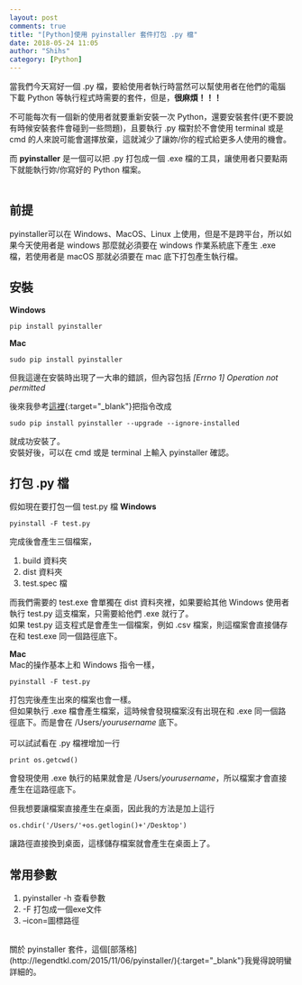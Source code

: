 ```yaml
---
layout: post
comments: true
title: "[Python]使用 pyinstaller 套件打包 .py 檔"
date: 2018-05-24 11:05
author: "Shihs"
category: [Python]
---
```


當我們今天寫好一個 .py 檔，要給使用者執行時當然可以幫使用者在他們的電腦下載 Python 等執行程式時需要的套件，但是，**很麻煩！！！** <br>

不可能每次有一個新的使用者就要重新安裝一次 Python，還要安裝套件(更不要說有時候安裝套件會碰到一些問題)，且要執行 .py 檔對於不會使用 terminal 或是 cmd 的人來說可能會選擇放棄，這就減少了讓妳/你的程式給更多人使用的機會。<br>

而 **pyinstaller** 是一個可以把 .py 打包成一個 .exe 檔的工具，讓使用者只要點兩下就能執行妳/你寫好的 Python 檔案。<br>
<br>

## 前提
pyinstaller可以在 Windows、MacOS、Linux 上使用，但是不是跨平台，所以如果今天使用者是 windows 那麼就必須要在 windows 作業系統底下產生 .exe 檔，若使用者是 macOS 那就必須要在 mac 底下打包產生執行檔。<br>



## 安裝
**Windows**
```
pip install pyinstaller
```


**Mac**
```
sudo pip install pyinstaller
```
但我這邊在安裝時出現了一大串的錯誤，但內容包括 
*[Errno 1] Operation not permitted*

後來我參考[這裡](https://blog.csdn.net/helloxiaozhe/article/details/78603183){:target="_blank"}把指令改成
```
sudo pip install pyinstaller --upgrade --ignore-installed
```
就成功安裝了。<br>
安裝好後，可以在 cmd 或是 terminal 上輸入 pyinstaller 確認。<br>




## 打包 .py 檔
假如現在要打包一個 test.py 檔
**Windows**
```
pyinstall -F test.py
```
完成後會產生三個檔案，
1. build 資料夾
2. dist 資料夾
3. test.spec 檔

而我們需要的 test.exe 會單獨在 dist 資料夾裡，如果要給其他 Windows 使用者執行 test.py 這支檔案，只需要給他們 .exe 就行了。<br>
如果 test.py 這支程式是會產生一個檔案，例如 .csv 檔案，則這檔案會直接儲存在和 test.exe 同一個路徑底下。


**Mac**<br>
Mac的操作基本上和 Windows 指令一樣，
```
pyinstall -F test.py
```
打包完後產生出來的檔案也會一樣。<br>
但如果執行 .exe 檔會產生檔案，這時候會發現檔案沒有出現在和 .exe 同一個路徑底下。而是會在 /Users/*yourusername* 底下。<br>
<br>
可以試試看在 .py 檔裡增加一行 
```
print os.getcwd()
``` 
會發現使用 .exe 執行的結果就會是 /Users/*yourusername*，所以檔案才會直接產生在這路徑底下。<br>

但我想要讓檔案直接產生在桌面，因此我的方法是加上這行 
```
os.chdir('/Users/'+os.getlogin()+'/Desktop')
```
讓路徑直接換到桌面，這樣儲存檔案就會產生在桌面上了。<br>








## 常用參數
1. pyinstaller -h 查看參數
2. -F 打包成一個exe文件
3. –icon=圖標路徑





<br>
關於 pyinstaller 套件，這個[部落格](http://legendtkl.com/2015/11/06/pyinstaller/){:target="_blank"}我覺得說明蠻詳細的。















